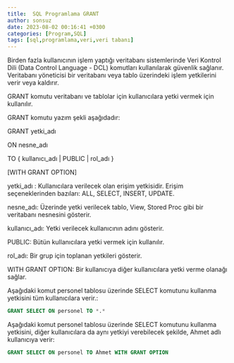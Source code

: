 ```yaml
---
title:  SQL Programlama GRANT
author: sonsuz
date: 2023-08-02 00:16:41 +0300
categories: [Program,SQL]
tags: [sql,programlama,veri,veri tabanı]
---
```



Birden fazla kullanıcının işlem yaptığı veritabanı sistemlerinde Veri Kontrol Dili (Data Control Language - DCL) komutları kullanılarak güvenlik sağlanır. Veritabanı yöneticisi bir veritabanı veya tablo üzerindeki işlem yetkilerini verir veya kaldırır.

GRANT komutu veritabanı ve tablolar için kullanıcılara yetki vermek için kullanılır.

GRANT komutu yazım şekli aşağıdadır:

GRANT yetki\_adı

ON nesne\_adı

TO { kullanıcı\_adı \| PUBLIC \| rol\_adı }

[WITH GRANT OPTION]

yetki\_adı : Kullanıcılara verilecek olan erişim yetkisidir. Erişim seçeneklerinden bazıları: ALL, SELECT, INSERT, UPDATE.

nesne\_adı: Üzerinde yetki verilecek tablo, View, Stored Proc gibi bir veritabanı nesnesini gösterir.

kullanıcı\_adı: Yetki verilecek kullanıcının adını gösterir.

PUBLIC: Bütün kullanıcılara yetki vermek için kullanılır.

rol\_adı: Bir grup için toplanan yetkileri gösterir.

WITH GRANT OPTION: Bir kullanıcıya diğer kullanıcılara yetki verme olanağı sağlar.

Aşağıdaki komut personel tablosu üzerinde SELECT komutunu kullanma yetkisini tüm kullanıcılara verir.:

```sql
GRANT SELECT ON personel TO *.*
```

Aşağıdaki komut personel tablosu üzerinde SELECT komutunu kullanma yetkisini, diğer kullanıcılara da aynı yetkiyi verebilecek şekilde, Ahmet adlı kullanıcıya verir:

```sql
GRANT SELECT ON personel TO Ahmet WITH GRANT OPTION
```
